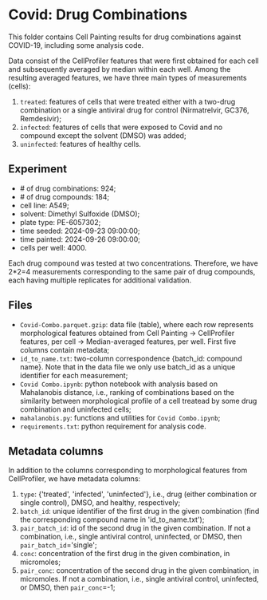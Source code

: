 # Covid: Drug Combinations

This folder contains Cell Painting results for drug combinations against COVID-19, including some analysis code.

Data consist of the CellProfiler features that were first obtained for each cell and subsequently averaged by median within each well. Among the resulting averaged features, we have three main types of measurements (cells):
1. `treated`: features of cells that were treated either with a two-drug combination or a single antiviral drug for control (Nirmatrelvir, GC376, Remdesivir);
2. `infected`: features of cells that were exposed to Covid and no compound except the solvent (DMSO) was added;
3. `uninfected`: features of healthy cells.

## Experiment
- \# of drug combinations: 924;
- \# of drug compounds: 184;
- cell line: A549;
- solvent: Dimethyl Sulfoxide (DMSO);
- plate type: PE-6057302;
- time seeded: 2024-09-23 09:00:00;
- time painted: 2024-09-26 09:00:00;
- cells per well: 4000.

Each drug compound was tested at two concentrations. Therefore, we have 2\*2=4 measurements corresponding to the same pair of drug compounds, each having multiple replicates for additional validation.


## Files
- `Covid-Combo.parquet.gzip`: data file (table), where each row represents morphological features obtained from Cell Painting -> CellProfiler features, per cell -> Median-averaged features, per well. First five columns contain metadata;
- `id_to_name.txt`: two-column correspondence {batch_id: compound name}. Note that in the data file we only use batch_id as a unique identifier for each measurement;
- `Covid Combo.ipynb`: python notebook with analysis based on Mahalanobis distance, i.e., ranking of combinations based on the similarity between morphological profile of a cell treatead by some drug combination and uninfected cells;
- `mahalanobis.py`: functions and utilities for `Covid Combo.ipynb`;
- `requirements.txt`: python requirement for analysis code.


## Metadata columns
In addition to the columns corresponding to morphological features from CellProfiler, we have metadata columns:
1. `type`: {'treated', 'infected', 'uninfected'}, i.e., drug (either combination or single control), DMSO, and healthy, respectively;
2. `batch_id`: unique identifier of the first drug in the given combination (find the corresponding compound name in 'id_to_name.txt');
3. `pair_batch_id`: id of the second drug in the given combination. If not a combination, i.e., single antiviral control, uninfected, or DMSO, then `pair_batch_id`='single';
4. `conc`: concentration of the first drug in the given combination, in micromoles;
5. `pair_conc`: concentration of the second drug in the given combination, in micromoles. If not a combination, i.e., single antiviral control, uninfected, or DMSO, then `pair_conc`=-1;